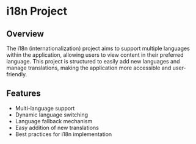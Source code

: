 # i18n Project

## Overview
The i18n (internationalization) project aims to support multiple languages within the application, allowing users to view content in their preferred language. This project is structured to easily add new languages and manage translations, making the application more accessible and user-friendly.

## Features
- Multi-language support
- Dynamic language switching
- Language fallback mechanism
- Easy addition of new translations
- Best practices for i18n implementation



